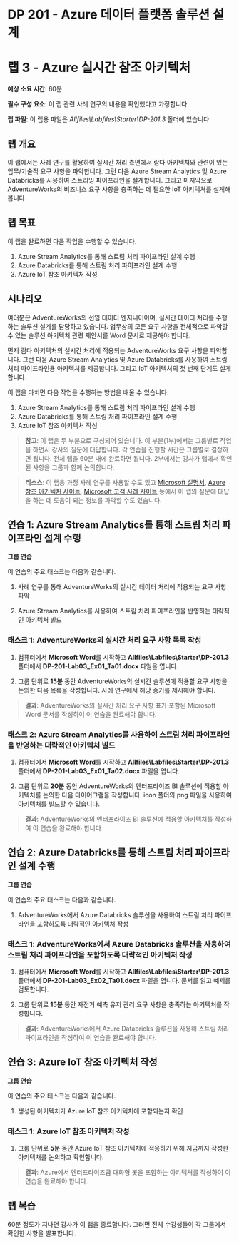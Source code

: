 ﻿---
lab:
    title: 'Azure 실시간 참조 아키텍처'
    module: '모듈 3: Azure 실시간 참조 아키텍처'
---

# DP 201 - Azure 데이터 플랫폼 솔루션 설계
# 랩 3 - Azure 실시간 참조 아키텍처

**예상 소요 시간**: 60분

**필수 구성 요소**: 이 랩 관련 사례 연구의 내용을 확인했다고 가정합니다.

**랩 파일**: 이 랩용 파일은 _Allfiles\Labfiles\Starter\DP-201.3_ 폴더에 있습니다.

## 랩 개요

이 랩에서는 사례 연구를 활용하여 실시간 처리 측면에서 람다 아키텍처와 관련이 있는 업무/기술적 요구 사항을 파악합니다. 그런 다음 Azure Stream Analytics 및 Azure Databricks를 사용하여 스트리밍 파이프라인을 설계합니다. 그리고 마지막으로 AdventureWorks의 비즈니스 요구 사항을 충족하는 데 필요한 IoT 아키텍처를 설계해 봅니다.

## 랩 목표
  
이 랩을 완료하면 다음 작업을 수행할 수 있습니다.

1. Azure Stream Analytics를 통해 스트림 처리 파이프라인 설계 수행
1. Azure Databricks를 통해 스트림 처리 파이프라인 설계 수행
1. Azure IoT 참조 아키텍처 작성

## 시나리오
  
여러분은 AdventureWorks의 선임 데이터 엔지니어이며, 실시간 데이터 처리를 수행하는 솔루션 설계를 담당하고 있습니다. 업무상의 모든 요구 사항을 전체적으로 파악할 수 있는 솔루션 아키텍처 관련 제안서를 Word 문서로 제공해야 합니다.

먼저 람다 아키텍처의 실시간 처리에 적용되는 AdventureWorks 요구 사항을 파악합니다. 그런 다음 Azure Stream Analytics 및 Azure Databricks를 사용하여 스트림 처리 파이프라인용 아키텍처를 제공합니다. 그리고 IoT 아키텍처의 첫 번째 단계도 설계합니다.

이 랩을 마치면 다음 작업을 수행하는 방법을 배울 수 있습니다.

1. Azure Stream Analytics를 통해 스트림 처리 파이프라인 설계 수행
1. Azure Databricks를 통해 스트림 처리 파이프라인 설계 수행
1. Azure IoT 참조 아키텍처 작성

>**참고**: 이 랩은 두 부분으로 구성되어 있습니다. 이 부분(1부)에서는 그룹별로 작업을 하면서 강사의 질문에 대답합니다. 각 연습을 진행할 시간은 그룹별로 결정하면 됩니다. 전체 랩을 60분 내에 완료하면 됩니다. 2부에서는 강사가 랩에서 확인된 사항을 그룹과 함께 논의합니다.

>**리소스**: 이 랩용 과정 사례 연구를 사용할 수도 있고 [Microsoft 설명서](https://docs.microsoft.com), [Azure 참조 아키텍처 사이트](https://docs.microsoft.com/ko-kr/azure/architecture/reference-architectures/), [Microsoft 고객 사례 사이트](https://customers.microsoft.com/) 등에서 이 랩의 질문에 대답을 하는 데 도움이 되는 정보를 파악할 수도 있습니다.

## 연습 1: Azure Stream Analytics를 통해 스트림 처리 파이프라인 설계 수행

**그룹 연습**
  
이 연습의 주요 태스크는 다음과 같습니다.

1. 사례 연구를 통해 AdventureWorks의 실시간 데이터 처리에 적용되는 요구 사항 파악

1. Azure Stream Analytics를 사용하여 스트림 처리 파이프라인을 반영하는 대략적인 아키텍처 빌드

### 태스크 1: AdventureWorks의 실시간 처리 요구 사항 목록 작성

1. 컴퓨터에서 **Microsoft Word**를 시작하고 **Allfiles\Labfiles\Starter\DP-201.3** 폴더에서 **DP-201-Lab03_Ex01_Ta01.docx** 파일을 엽니다.

1. 그룹 단위로 **15분** 동안 AdventureWorks의 실시간 솔루션에 적용할 요구 사항을 논의한 다음 목록을 작성합니다. 사례 연구에서 해당 증거를 제시해야 합니다.

> **결과**: AdventureWorks의 실시간 처리 요구 사항 표가 포함된 Microsoft Word 문서를 작성하여 이 연습을 완료해야 합니다.

### 태스크 2: Azure Stream Analytics를 사용하여 스트림 처리 파이프라인을 반영하는 대략적인 아키텍처 빌드

1. 컴퓨터에서 **Microsoft Word**를 시작하고 **Allfiles\Labfiles\Starter\DP-201.3** 폴더에서 **DP-201-Lab03_Ex01_Ta02.docx** 파일을 엽니다.

1. 그룹 단위로 **20분** 동안 AdventureWorks의 엔터프라이즈 BI 솔루션에 적용할 아키텍처를 논의한 다음 다이어그램을 작성합니다. icon 폴더의 png 파일을 사용하여 아키텍처를 빌드할 수 있습니다.

> **결과**: AdventureWorks의 엔터프라이즈 BI 솔루션에 적용할 아키텍처를 작성하여 이 연습을 완료해야 합니다.

## 연습 2: Azure Databricks를 통해 스트림 처리 파이프라인 설계 수행

**그룹 연습**
  
이 연습의 주요 태스크는 다음과 같습니다.

1. AdventureWorks에서 Azure Databricks 솔루션을 사용하여 스트림 처리 파이프라인을 포함하도록 대략적인 아키텍처 작성

### 태스크 1: AdventureWorks에서 Azure Databricks 솔루션을 사용하여 스트림 처리 파이프라인을 포함하도록 대략적인 아키텍처 작성

1. 컴퓨터에서 **Microsoft Word**를 시작하고 **Allfiles\Labfiles\Starter\DP-201.3** 폴더에서 **DP-201-Lab03_Ex02_Ta01.docx** 파일을 엽니다. 문서를 읽고 예제를 검토합니다.

1. 그룹 단위로 **15분** 동안 자전거 예측 유지 관리 요구 사항을 충족하는 아키텍처를 작성합니다.

> **결과**: AdventureWorks에서 Azure Databricks 솔루션을 사용해 스트림 처리 파이프라인을 작성하여 이 연습을 완료해야 합니다.

## 연습 3: Azure IoT 참조 아키텍처 작성

**그룹 연습**
  
이 연습의 주요 태스크는 다음과 같습니다.

1. 생성된 아키텍처가 Azure IoT 참조 아키텍처에 포함되는지 확인

### 태스크 1: Azure IoT 참조 아키텍처 작성

1. 그룹 단위로 **5분** 동안 Azure IoT 참조 아키텍처에 적용하기 위해 지금까지 작성한 아키텍처를 논의하고 확인합니다.

> **결과**: Azure에서 엔터프라이즈급 대화형 봇을 포함하는 아키텍처를 작성하여 이 연습을 완료해야 합니다.

## 랩 복습

60분 정도가 지나면 강사가 이 랩을 종료합니다. 그러면 전체 수강생들이 각 그룹에서 확인한 사항을 발표합니다.